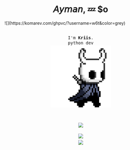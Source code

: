<h1 align="center">𝘈𝘺𝘮𝘢𝘯, 💤 $o</h1>
![](https://komarev.com/ghpvc/?username=w6t&color=grey)         

<p align="center">
  <br>
  <samp>
    I'm <b><a rel="nofollow noopener noreferrer" target="_blank">Kriis</a></b>.
    <br>python dev<br>

</samp>

  <img src="https://raw.githubusercontent.com/TanZng/TanZng/master/assets/hollor_knight3.gif" width="200"/>

</p>

<p align="center">
  <br><br>
  <img src="https://discord.c99.nl/widget/theme-4/184442341455560706.png">
  <br><br>
  <img src="https://64.media.tumblr.com/9ec7537198ca06a6defd9659c5017a2f/b17ff0c6bb7fc1b6-4f/s1280x1920/8f4b116e79552bb93e8457a2272d5b71371bd2e7.gifv", width="260"/>
  <br>
  <img src="https://github-readme-stats.vercel.app/api/top-langs/?username=w6t&layout=compact&theme=dark"<p align="center">
</p>

<!--<a href="link" style="text-align: center">
<!--<img src="https://discord.c99.nl/widget/theme-1/887879437494915072.png" align="center"></a> -->
